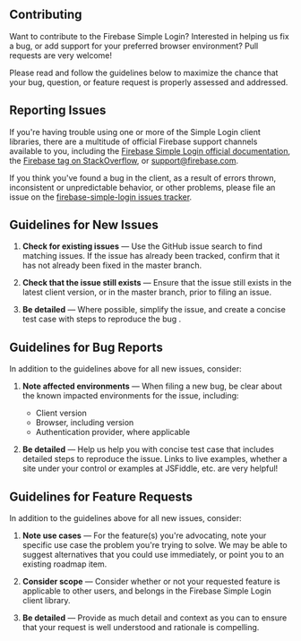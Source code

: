 ## Contributing

Want to contribute to the Firebase Simple Login? Interested in
helping us fix a bug, or add support for your preferred browser environment?
Pull requests are very welcome!

Please read and follow the guidelines below to maximize the chance that your
bug, question, or feature request is properly assessed and addressed.

## Reporting Issues

If you're having trouble using one or more of the Simple Login client libraries, there are a
multitude of official Firebase support channels available to you, including the
[Firebase Simple Login official documentation](https://www.firebase.com/docs/web/guide/user-auth.html?utm_source=login-js),
the [Firebase tag on StackOverflow](http://stackoverflow.com/tags/firebase), or
[support@firebase.com](mailto:support@firebase.com).

If you think you've found a bug in the client, as a result of errors thrown,
inconsistent or unpredictable behavior, or other problems, please file an issue
on the [firebase-simple-login issues tracker](https://github.com/firebase/firebase-simple-login/issues).

Guidelines for New Issues
----------

  1. **Check for existing issues** — Use the GitHub issue search to find
     matching issues. If the issue has already been tracked, confirm that it has
     not already been fixed in the master branch.

  2. **Check that the issue still exists** — Ensure that the issue still exists
     in the latest client version, or in the master branch, prior to filing an
     issue.

  3. **Be detailed** — Where possible, simplify the issue, and create a concise test case with
     steps to reproduce the bug .

Guidelines for Bug Reports
----------

In addition to the guidelines above for all new issues, consider:

  1. **Note affected environments** — When filing a new bug, be clear about the
     known impacted environments for the issue, including:

      * Client version
      * Browser, including version
      * Authentication provider, where applicable

  2. **Be detailed** — Help us help you with concise test case that includes
     detailed steps to reproduce the issue. Links to live examples, whether a
     site under your control or examples at JSFiddle, etc. are very helpful!

Guidelines for Feature Requests
----------

In addition to the guidelines above for all new issues, consider:

  1. **Note use cases** — For the feature(s) you're advocating, note your
     specific use case the problem you're trying to solve. We may be able to
     suggest alternatives that you could use immediately, or point you to an
     existing roadmap item.

  2. **Consider scope** — Consider whether or not your requested feature is
     applicable to other users, and belongs in the Firebase Simple Login client
     library.

  3. **Be detailed** — Provide as much detail and context as you can to ensure
     that your request is well understood and rationale is compelling.
